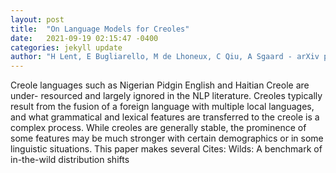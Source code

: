 ```yaml
---
layout: post
title:  "On Language Models for Creoles"
date:   2021-09-19 02:15:47 -0400
categories: jekyll update
author: "H Lent, E Bugliarello, M de Lhoneux, C Qiu, A Sgaard - arXiv preprint arXiv , 2021"
---
```

Creole languages such as Nigerian Pidgin English and Haitian Creole are under- resourced and largely ignored in the NLP literature. Creoles typically result from the fusion of a foreign language with multiple local languages, and what grammatical and lexical features are transferred to the creole is a complex process. While creoles are generally stable, the prominence of some features may be much stronger with certain demographics or in some linguistic situations. This paper makes several Cites: Wilds: A benchmark of in-the-wild distribution shifts